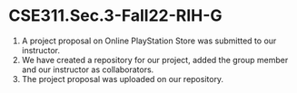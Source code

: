 # CSE311.Sec.3-Fall22-RIH-G
1. A project proposal on Online PlayStation Store was submitted to our instructor.
2. We have created a repository for our project, added the group member and our instructor as collaborators.
3. The project proposal was uploaded on our repository.
